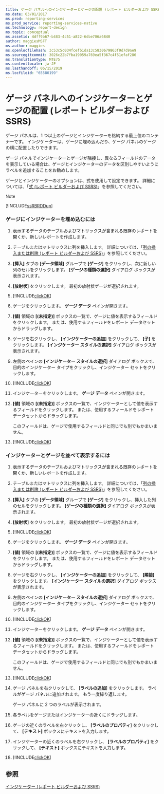 ```yaml
---
title: ゲージ パネルへのインジケーターとゲージの配置 (レポート ビルダーおよび SSRS) | Microsoft Docs
ms.date: 03/01/2017
ms.prod: reporting-services
ms.prod_service: reporting-services-native
ms.technology: report-design
ms.topic: conceptual
ms.assetid: 4dff9b67-b483-4c51-a822-6dbe706a6840
author: maggiesMSFT
ms.author: maggies
ms.openlocfilehash: 3c53c5c034fcefb1da13c5830679863f9d7d9ae9
ms.sourcegitcommit: 3026c22b7fba19059a769ea5f367c4f51efaf286
ms.translationtype: MTE75
ms.contentlocale: ja-JP
ms.lasthandoff: 06/15/2019
ms.locfileid: "65580199"
---
```

# <a name="include-indicators-and-gauges-in-a-gauge-panel-report-builder-and-ssrs"></a>ゲージ パネルへのインジケーターとゲージの配置 (レポート ビルダーおよび SSRS)
  ゲージ パネルは、1 つ以上のゲージとインジケーターを格納する最上位のコンテナーです。 インジケーターは、ゲージに埋め込んだり、ゲージ パネルのゲージの横に配置したりできます。  
  
 ゲージ パネルでインジケーターとゲージが隣接し、異なるフィールドのデータを表示している場合は、ゲージとインジケーターのデータを区別しやすいようにラベルを追加することをお勧めします。  
  
 ゲージとインジケーターのオプションは、式を使用して設定できます。 詳細については、「[式 (レポート ビルダーおよび SSRS)](../../reporting-services/report-design/expressions-report-builder-and-ssrs.md)」を参照してください。  
  
> [!NOTE]  
>  [!INCLUDE[ssRBRDDup](../../includes/ssrbrddup-md.md)]  
  
### <a name="to-embed-an-indicator-in-a-gauge"></a>ゲージにインジケーターを埋め込むには  
  
1.  表示するデータのテーブルおよびマトリックスが含まれる既存のレポートを開くか、新しいレポートを作成します。   
  
2.  テーブルまたはマトリックスに列を挿入します。 詳細については、「[列の挿入または削除 &#40;レポート ビルダーおよび SSRS&#41;](../../reporting-services/report-design/insert-or-delete-a-column-report-builder-and-ssrs.md)」を参照してください。  
  
3.  **[挿入]** タブの **[データ領域]** グループで **[ゲージ]** をクリックし、次に新しい列のセルをクリックします。 **[ゲージの種類の選択]** ダイアログ ボックスが表示されます。  
  
4.  **[放射状]** をクリックします。 最初の放射状ゲージが選択されます。  
  
5.  [!INCLUDE[clickOK](../../includes/clickok-md.md)]  
  
6.  ゲージをクリックします。 **ゲージ データ** ペインが開きます。  
  
7.  **[値]** 領域の **[(未指定)]** ボックスの一覧で、ゲージに値を表示するフィールドをクリックします。 または、使用するフィールドをレポート データセットからドラッグします。  
  
8.  ゲージを右クリックし、 **[インジケーターの追加]** をクリックして、 **[子]** をクリックします。 **[インジケーター スタイルの選択]** ダイアログ ボックスが表示されます。  
  
9. 左側のペインの **[インジケーター スタイルの選択]** ダイアログ ボックスで、目的のインジケーター タイプをクリックし、インジケーター セットをクリックします。  
  
10. [!INCLUDE[clickOK](../../includes/clickok-md.md)]  
  
11. インジケーターをクリックします。 **ゲージ データ** ペインが開きます。  
  
12. **[値]** 領域の **[(未指定)]** ボックスの一覧で、インジケーターとして値を表示するフィールドをクリックします。 または、使用するフィールドをレポート データセットからドラッグします。  
  
     このフィールドは、ゲージで使用するフィールドと同じでも別でもかまいません。  
  
13. [!INCLUDE[clickOK](../../includes/clickok-md.md)]  
  
### <a name="to-show-an-indicator-and-gauge-side-by-side"></a>インジケーターとゲージを並べて表示するには  
  
1.  表示するデータのテーブルおよびマトリックスが含まれる既存のレポートを開くか、新しいレポートを作成します。  
  
2.  テーブルまたはマトリックスに列を挿入します。 詳細については、「[列の挿入または削除 &#40;レポート ビルダーおよび SSRS&#41;](../../reporting-services/report-design/insert-or-delete-a-column-report-builder-and-ssrs.md)」を参照してください。  
  
3.  **[挿入]** タブの **[データ領域]** グループで **[ゲージ]** をクリックし、挿入した列のセルをクリックします。 **[ゲージの種類の選択]** ダイアログ ボックスが表示されます。  
  
4.  **[放射状]** をクリックします。 最初の放射状ゲージが選択されます。  
  
5.  [!INCLUDE[clickOK](../../includes/clickok-md.md)]  
  
6.  ゲージをクリックします。 **ゲージ データ** ペインが開きます。  
  
7.  **[値]** 領域の **[(未指定)]** ボックスの一覧で、ゲージに値を表示するフィールドをクリックします。 または、使用するフィールドをレポート データセットからドラッグします。  
  
8.  ゲージを右クリックし、 **[インジケーターの追加]** をクリックして、 **[隣接]** をクリックします。 **[インジケーター スタイルの選択]** ダイアログ ボックスが表示されます。  
  
9. 左側のペインの **[インジケーター スタイルの選択]** ダイアログ ボックスで、目的のインジケーター タイプをクリックし、インジケーター セットをクリックします。  
  
10. [!INCLUDE[clickOK](../../includes/clickok-md.md)]  
  
11. インジケーターをクリックします。 **ゲージ データ** ペインが開きます。  
  
12. **[値]** 領域の **[(未指定)]** ボックスの一覧で、インジケーターとして値を表示するフィールドをクリックします。 または、使用するフィールドをレポート データセットからドラッグします。  
  
     このフィールドは、ゲージで使用するフィールドと同じでも別でもかまいません。  
  
13. [!INCLUDE[clickOK](../../includes/clickok-md.md)]  
  
14. ゲージ パネルを右クリックして、 **[ラベルの追加]** をクリックします。 ラベルがゲージ パネルに追加されます。 もう一度繰り返します。  
  
     ゲージ パネルに 2 つのラベルが表示されます。  
  
15. 各ラベルをゲージまたはインジケーターの近くにドラッグします。  
  
16. ゲージの近くのラベルを右クリックし、 **[ラベルのプロパティ]** をクリックして、 **[テキスト]** ボックスにテキストを入力します。  
  
17. インジケーターの近くのラベルを右クリックし、 **[ラベルのプロパティ]** をクリックして、 **[テキスト]** ボックスにテキストを入力します。  
  
18. [!INCLUDE[clickOK](../../includes/clickok-md.md)]  
  
## <a name="see-also"></a>参照  
 [インジケーター &#40;レポート ビルダーおよび SSRS&#41;](../../reporting-services/report-design/indicators-report-builder-and-ssrs.md)  
  
  

